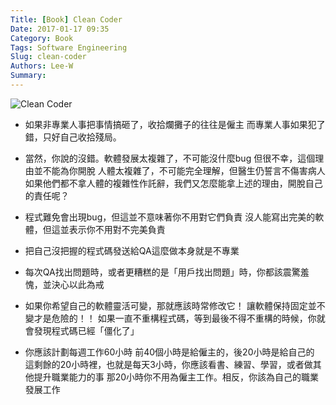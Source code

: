 ```yaml
---
Title: [Book] Clean Coder
Date: 2017-01-17 09:35
Category: Book
Tags: Software Engineering
Slug: clean-coder
Authors: Lee-W
Summary: 
---
```


![Clean Coder](http://i.imgur.com/5a0LzcSm.jpg)

<!--more-->

- 如果非專業人事把事情搞砸了，收拾爛攤子的往往是僱主
  而專業人事如果犯了錯，只好自己收拾殘局。

- 當然，你說的沒錯。軟體發展太複雜了，不可能沒什麼bug
  但很不幸，這個理由並不能為你開脫
  人體太複雜了，不可能完全理解，但醫生仍誓言不傷害病人
  如果他們都不拿人體的複雜性作託辭，我們又怎麼能拿上述的理由，開脫自己的責任呢？

- 程式難免會出現bug，但這並不意味著你不用對它們負責
  沒人能寫出完美的軟體，但這並表示你不用對不完美負責

- 把自己沒把握的程式碼發送給QA這麼做本身就是不專業

- 每次QA找出問題時，或者更糟糕的是「用戶找出問題」時，你都該震驚羞愧，並決心以此為戒

- 如果你希望自己的軟體靈活可變，那就應該時常修改它！
  讓軟體保持固定並不變才是危險的！！
  如果一直不重構程式碼，等到最後不得不重構的時候，你就會發現程式碼已經「僵化了」

- 你應該計劃每週工作60小時
  前40個小時是給僱主的，後20小時是給自己的
  這剩餘的20小時裡，也就是每天3小時，你應該看書、練習、學習，或者做其他提升職業能力的事
  那20小時你不用為僱主工作。相反，你該為自己的職業發展工作
